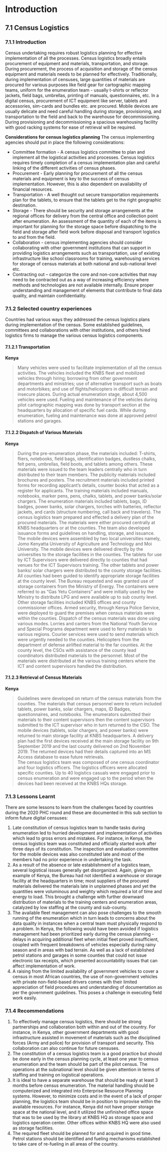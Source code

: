 # Introduction
## 7.1 Census Logistics
### 7.1.1 Introduction 
Census undertaking requires robust logistics planning for effective implementation of all the processes. Census logistics broadly entails procurement of equipment and materials, transportation, and storage. During procurement, the process of acquisition and storage of the census equipment and materials needs to be planned for effectively. 
Traditionally, during implementation of censuses, large quantities of materials are procured for various purposes like field gear for cartographic mapping teams, uniform for the enumeration team - usually t-shirts or reflector jackets, field bags, umbrellas, printing of manuals, questionnaires, etc. In a digital census, procurement of ICT equipment like server, tablets and accessories, sim-cards and bundles etc. are procured. Mobile devices are usually delicate and need careful handling during storage, provisioning, and transportation to the field and back to the warehouse for decommissioning. During provisioning and decommissioning a spacious warehousing facility with good racking systems for ease of retrieval will be required.  

**Considerations for census logistics planning**
The census implementing agencies should put in place the following considerations:
-	Committee formation - A census logistics committee to plan and implement all the logistical activities and processes. Census logistics requires timely completion of a census implementation plan and careful linking of the different activities of census phases.
-	Procurement - Early planning for procurement of all the census materials and equipment is key to the success of census implementation.  However, this is also dependent on availability of financial resources. 
-	Transportation - A well thought out secure transportation requirements plan for the tablets, to ensure that the tablets get to the right geographic destination. 
-	Storage - There should be security and storage arrangements at the regional offices for delivery from the central office and collection point after enumeration. An assessment of the quantity of each of the items is important for planning for the storage space before dispatching to the field and storage after field work before disposal and transport logistics to and from the field. 
-	Collaboration - census implementing agencies should consider collaborating with other government institutions that can support in providing logistics arrangements such as transportation, use of existing infrastructure like school classrooms for training, warehousing services for storage of census materials at both national and sub-national level etc. 
-	Contracting out – categorize the core and non-core activities that may need to be contracted out as a way of increasing efficiency where methods and technologies are not available internally. Ensure proper understanding and management of elements that contribute to final data quality, and maintain confidentiality.

### 7.1.2	Selected country experiences
Countries had various ways they addressed the census logistics plans during implementation of the census. Some established guidelines, committees and collaborations with other institutions, and others hired logistics firms to manage the various census logistics components. 

#### 7.1.2.1	Transportation 

**Kenya**
>Many vehicles were used to facilitate implementation of all the census activities. The vehicles included the KNBS fleet and mobilized vehicles through hiring; borrowing from other government departments and ministries; use of alternative transport such as boats and motorbikes; and use of flights/helicopters in difficult terrain and insecure places. During actual enumeration stage, about 4,500 vehicles were used.  Fueling and maintenance of the vehicles during pilot cartographic mapping was done by transport section at the headquarters by allocation of specific fuel cards.  While during enumeration, fueling and maintenance was done at approved petrol stations and garages. 

#### 7.1.2.2	Dispatch of Various Materials
**Kenya**
>During the pre-enumeration phase, the materials included: T-shirts, fliers, notebooks, field bags, identification badges, dustless chalks, felt pens, umbrellas, field boots, and tablets among others. These materials were issued to the team leaders centrally who in turn distributed to their team members. The publicity materials included brochures and posters. The recruitment materials included printed forms for recording applicant’s details, counter books that acted as a register for applicants. The training materials included manuals, notebooks, marker pens, pens, chalks, tablets, and power banks/solar chargers. The enumeration materials included tablets, bags, ID badges, power banks, solar chargers, torches with batteries, reflector jackets, and cards (structure numbering, call back and travelers). The census logistics team prepared and effected a delivery plan of the procured materials. The materials were either procured centrally at KNBS headquarters or at the counties. The team also developed issuance forms and guidelines on handling, storage, and issuance.  
>The mobile devices were assembled by two local universities namely, Jomo Kenyatta University of Agriculture and Technology and Moi University. The mobile devices were delivered directly by the universities to the storage facilities in the counties. The tablets for use by ICT Supervisors were delivered directly to counties that had venues for the ICT Supervisors training. The other tablets and power banks/ solar chargers were distributed to the county storage facilities.
>All counties had been guided to identify appropriate storage facilities at the county level. The Bureau requested and was granted use of storage containers from the Ministry of Energy. The containers were referred to as “Gas Yetu Containers” and were initially used by the Ministry to distribute LPG and were available up to sub county level. Other storage facilities included KNBS offices and county commissioner offices. Armed security, through Kenya Police Service, were deployed to guard the premises when census materials were within the counties. 
>Dispatch of the census materials was done using various modes. Lorries and canters from the National Youth Service and Special Programs department were used to ferry materials to various regions. Courier services were used to send materials which were urgently needed to the counties. Helicopters from the department of defense airlifted material to the far counties. At the county level, the CSOs with assistance of the county lead coordinators distributed materials to the personnel. Most of the materials were distributed at the various training centers where the ICT and content supervisors handled the distribution. 

#### 7.1.2.3	Retrieval of Census Materials 
**Kenya**
>Guidelines were developed on return of the census materials from the counties. The materials that census personnel were to return included tablets, power banks, solar chargers, maps, ID Badges, questionnaires, and notebooks. The enumerators submitted their materials to their content supervisors then the content supervisors submitted to the ICT supervisor who in turn returned to the CSO. The mobile devices (tablets, solar chargers, and power banks) were returned to main storage facility at KNBS headquarters. A delivery plan had the first devices received at the main storage facility on 9th September 2019 and the last county delivered on 2nd November 2019.  The returned devices had their details captured into an MS Access database to ease future retrievals.  
>The census logistics team was composed of one census coordinator and four logistics officers. The logistics officers were allocated specific counties. Up to 40 logistics casuals were engaged prior to census enumeration and were engaged up to the period when the devices had been received at the KNBS HQs storage.  

### 7.1.3	Lessons Learnt
There are some lessons to learn from the challenges faced by countries during the 2020 PHC round and these are documented in this sub section to inform future digital censuses: 	 
1.	Late constitution of census logistics team to handle tasks during enumeration led to hurried development and implementation of activities which lead to gross errors and mistakes. For instance, in Kenya, the census logistics team was constituted and officially started work after three days of its constitution. The inspection and evaluation committee for the mobile devices was also constituted late and most of the members had no prior experience in undertaking the task. 
2.	As a result of the absence or late establishment of a logistics team, several logistical issues generally get disorganized. Again, giving an example of Kenya, the Bureau had not identified a warehouse or storage facility at the headquarters in time; most suppliers of the procured materials delivered the materials late in unplanned phases and yet the quantities were voluminous and weighty which required a lot of time and energy to load. This brought a challenge with further downward distribution of materials to the training centers and enumeration areas, catalyzed by low staffing at the county and sub-county.
3.	The available fleet management can also pose challenges to the smooth running of the enumeration which in turn leads to concerns about the data quality in instances when a central team must physically respond to a problem. In Kenya, the following would have been avoided if logistics management had been prioritized early during the census planning - delays in acquiring additional fleet when initial fleet proved insufficient, coupled with frequent breakdowns of vehicles especially during rainy season and in areas with bad terrain. As well as a lack of established petrol stations and garages in some counties that could not issue electronic tax receipts, which presented accountability issues that can affect implementation of work.
4.	A raising from the limited availability of government vehicles to cover a census in most African countries, the use of non-government vehicles with private non-field-based drivers comes with their limited appreciation of field procedures and understanding of documentation as per the government guidelines. This poses a challenge in executing field work easily.

### 7.1.4	Recommendations
1.	To effectively manage census logistics, there should be strong partnerships and collaboration both within and out of the country. For instance, in Kenya, other government departments with good infrastructure assisted in movement of materials such as the disciplined forces (Army and police) for provision of transport and security. This collaboration can also continue for future censuses.
2.	The constitution of a census logistics team is a good practice but should be done early in the census planning cycle, at least one year to census enumeration and the team should be part of the pilot census. The operations at the subnational level should be given attention in terms of staffing and training on logistical operations.
3.	It is ideal to have a separate warehouse that should be ready at least 3 months before census enumeration. The material handling should be computerized and integrated into Enterprise Resource Planning systems. However, to minimize costs and in the event of a lack of proper planning, the logistics team should be in position to improvise within the available resources. For instance, Kenya did not have proper storage space at the national level, and it utilized the unfinished office space that was to be used by the library at KNBS HQ as storage space and logistics operation center. Other offices within KNBS HQ were also used as storage facilities.  
4.	The required fleet should be planned for and acquired in good time. Petrol stations should be identified and fueling mechanisms established to take care of re-fueling in all areas of the country.
